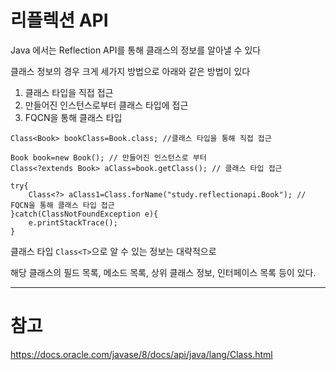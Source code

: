 # 리플렉션 API

Java 에서는 Reflection API를 통해 클래스의 정보를 알아낼 수 있다

클래스 정보의 경우 크게 세가지 방법으로 아래와 같은 방법이 있다

1. 클래스 타입을 직접 접근
2. 만들어진 인스턴스로부터 클래스 타입에 접근
3. FQCN을 통해 클래스 타입

```
Class<Book> bookClass=Book.class; //클래스 타입을 통해 직접 접근

Book book=new Book(); // 만들어진 인스턴스로 부터
Class<?extends Book> aClass=book.getClass(); // 클래스 타입 접근

try{
	Class<?> aClass1=Class.forName("study.reflectionapi.Book"); // FQCN을 통해 클래스 타입 접근
}catch(ClassNotFoundException e){
	e.printStackTrace();
}
```

클래스 타입 `Class<T>`으로 알 수 있는 정보는 대략적으로

해당 클래스의 필드 목록, 메소드 목록, 상위 클래스 정보, 인터페이스 목록 등이 있다.


---

# 참고

https://docs.oracle.com/javase/8/docs/api/java/lang/Class.html
